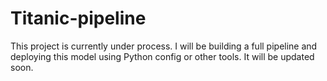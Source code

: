 # Titanic-pipeline

This project is currently under process. I will be building a full pipeline and deploying this model using Python config or other tools. It will be updated soon.
